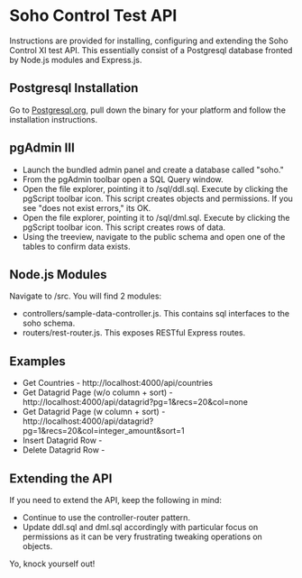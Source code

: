 # Soho Control Test API

Instructions are provided for installing, configuring and extending the Soho Control XI test API. This essentially consist of a Postgresql database fronted by Node.js modules and Express.js.

## Postgresql Installation

Go to [Postgresql.org](http://www.postgresql.org/download/), pull down the binary for your platform and follow the installation instructions.

## pgAdmin III

* Launch the bundled admin panel and create a database called "soho."
* From the pgAdmin toolbar open a SQL Query window.
* Open the file explorer, pointing it to /sql/ddl.sql. Execute by clicking the pgScript toolbar icon. This script creates objects and permissions. If you see "does not exist errors," its OK.
* Open the file explorer, pointing it to /sql/dml.sql. Execute by clicking the pgScript toolbar icon. This script creates rows of data.
* Using the treeview, navigate to the public schema and open one of the tables to confirm data exists.

## Node.js Modules

Navigate to /src. You will find 2 modules:

* controllers/sample-data-controller.js. This contains sql interfaces to the soho schema.
* routers/rest-router.js. This exposes RESTful Express routes.

## Examples

* Get Countries - http://localhost:4000/api/countries
* Get Datagrid Page (w/o column + sort) - http://localhost:4000/api/datagrid?pg=1&recs=20&col=none
* Get Datagrid Page (w column + sort) - http://localhost:4000/api/datagrid?pg=1&recs=20&col=integer_amount&sort=1
* Insert Datagrid Row - [](datagrid-insert.png)
* Delete Datagrid Row - [](datagrid-delete.png)

## Extending the API

If you need to extend the API, keep the following in mind:

* Continue to use the controller-router pattern.
* Update ddl.sql and dml.sql accordingly with particular focus on permissions as it can be very frustrating tweaking operations on objects.

Yo, knock yourself out!
